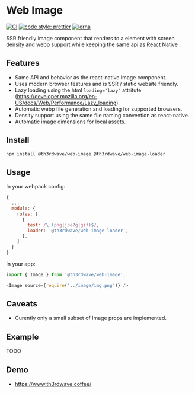 # Web Image

[![CI](https://github.com/th3rdwave/web-image/workflows/CI/badge.svg)](https://github.com/th3rdwave/web-image/actions?query=workflow%3ACI) [![code style: prettier](https://img.shields.io/badge/code_style-prettier-ff69b4.svg?style=flat-square)](https://github.com/prettier/prettier) [![lerna](https://img.shields.io/badge/maintained%20with-lerna-cc00ff.svg)](https://lerna.js.org/)

SSR friendly image component that renders to a <picture> element with screen density and webp support while keeping the same api as React Native <Image />.

## Features

- Same API and behavior as the react-native Image component.
- Uses modern browser features and is SSR / static website friendly.
- Lazy loading using the html `loading="lazy"` attritute (https://developer.mozilla.org/en-US/docs/Web/Performance/Lazy_loading).
- Automatic webp file generation and loading for supported browsers.
- Density support using the same file naming convention as react-native.
- Automatic image dimensions for local assets.

## Install

```sh
npm install @th3rdwave/web-image @th3rdwave/web-image-loader
```

## Usage

In your webpack config:

```js
{
  ...
  module: {
    rules: [
      {
        test: /\.(png|jpe?g|gif)$/,
        loader: '@th3rdwave/web-image-loader',
      },
    ]
  }
}
```

In your app:

```js
import { Image } from '@th3rdwave/web-image';

<Image source={require('../image/img.png')} />
```

## Caveats

- Curently only a small subset of Image props are implemented.

## Example

TODO

## Demo

- https://www.th3rdwave.coffee/
